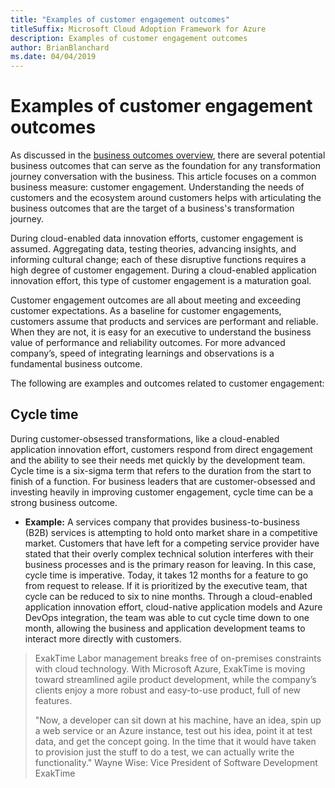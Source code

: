 ```yaml
---
title: "Examples of customer engagement outcomes"
titleSuffix: Microsoft Cloud Adoption Framework for Azure
description: Examples of customer engagement outcomes
author: BrianBlanchard
ms.date: 04/04/2019
---
```


# Examples of customer engagement outcomes

As discussed in the [business outcomes overview](./index.md), there are several potential business outcomes that can serve as the foundation for any transformation journey conversation with the business. This article focuses on a common business measure: customer engagement. Understanding the needs of customers and the ecosystem around customers helps with articulating the business outcomes that are the target of a business's transformation journey.

During cloud-enabled data innovation efforts, customer engagement is assumed. Aggregating data, testing theories, advancing insights, and informing cultural change; each of these disruptive functions requires a high degree of customer engagement. During a cloud-enabled application innovation effort, this type of customer engagement is a maturation goal.

Customer engagement outcomes are all about meeting and exceeding customer expectations. As a baseline for customer engagements, customers assume that products and services are performant and reliable. When they are not, it is easy for an executive to understand the business value of performance and reliability outcomes. For more advanced company’s, speed of integrating learnings and observations is a fundamental business outcome.

The following are examples and outcomes related to customer engagement:

## Cycle time

During customer-obsessed transformations, like a cloud-enabled application innovation effort, customers respond from direct engagement and the ability to see their needs met quickly by the development team. Cycle time is a six-sigma term that refers to the duration from the start to finish of a function. For business leaders that are customer-obsessed and investing heavily in improving customer engagement, cycle time can be a strong business outcome.

- **Example:** A services company that provides business-to-business (B2B) services is attempting to hold onto market share in a competitive market. Customers that have left for a competing service provider have stated that their overly complex technical solution interferes with their business processes and is the primary reason for leaving. In this case, cycle time is imperative. Today, it takes 12 months for a feature to go from request to release. If it is prioritized by the executive team, that cycle can be reduced to six to nine months. Through a cloud-enabled application innovation effort, cloud-native application models and Azure DevOps integration, the team was able to cut cycle time down to one month, allowing the business and application development teams to interact more directly with customers.

> ExakTime
> Labor management breaks free of on-premises constraints with cloud technology. With Microsoft Azure, ExakTime is moving toward streamlined agile product development, while the company’s clients enjoy a more robust and easy-to-use product, full of new features.
>
> "Now, a developer can sit down at his machine, have an idea, spin up a web service or an Azure instance, test out his idea, point it at test data, and get the concept going. In the time that it would have taken to provision just the stuff to do a test, we can actually write the functionality."
> Wayne Wise: Vice President of Software Development
> ExakTime